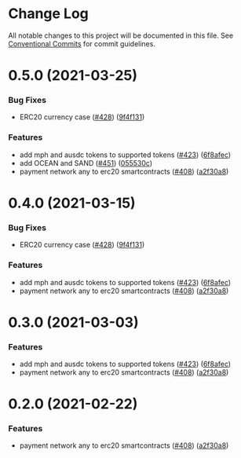 # Change Log

All notable changes to this project will be documented in this file.
See [Conventional Commits](https://conventionalcommits.org) for commit guidelines.

# 0.5.0 (2021-03-25)


### Bug Fixes

* ERC20 currency case ([#428](https://github.com/RequestNetwork/requestNetwork/issues/428)) ([9f4f131](https://github.com/RequestNetwork/requestNetwork/commit/9f4f13114d32ad30cedee2187052a41f16a8985f))


### Features

* add mph and ausdc tokens to supported tokens ([#423](https://github.com/RequestNetwork/requestNetwork/issues/423)) ([6f8afec](https://github.com/RequestNetwork/requestNetwork/commit/6f8afec5bc5fbbd8b33280808bff47d07e5377f0))
* add OCEAN and SAND ([#451](https://github.com/RequestNetwork/requestNetwork/issues/451)) ([055530c](https://github.com/RequestNetwork/requestNetwork/commit/055530c5326489e633034f3f2b7940bb39a39aaa))
* payment network any to erc20 smartcontracts ([#408](https://github.com/RequestNetwork/requestNetwork/issues/408)) ([a2f30a8](https://github.com/RequestNetwork/requestNetwork/commit/a2f30a84689eaea0994e72944c417718c7aad20e))





# 0.4.0 (2021-03-15)


### Bug Fixes

* ERC20 currency case ([#428](https://github.com/RequestNetwork/requestNetwork/issues/428)) ([9f4f131](https://github.com/RequestNetwork/requestNetwork/commit/9f4f13114d32ad30cedee2187052a41f16a8985f))


### Features

* add mph and ausdc tokens to supported tokens ([#423](https://github.com/RequestNetwork/requestNetwork/issues/423)) ([6f8afec](https://github.com/RequestNetwork/requestNetwork/commit/6f8afec5bc5fbbd8b33280808bff47d07e5377f0))
* payment network any to erc20 smartcontracts ([#408](https://github.com/RequestNetwork/requestNetwork/issues/408)) ([a2f30a8](https://github.com/RequestNetwork/requestNetwork/commit/a2f30a84689eaea0994e72944c417718c7aad20e))





# 0.3.0 (2021-03-03)


### Features

* add mph and ausdc tokens to supported tokens ([#423](https://github.com/RequestNetwork/requestNetwork/issues/423)) ([6f8afec](https://github.com/RequestNetwork/requestNetwork/commit/6f8afec5bc5fbbd8b33280808bff47d07e5377f0))
* payment network any to erc20 smartcontracts ([#408](https://github.com/RequestNetwork/requestNetwork/issues/408)) ([a2f30a8](https://github.com/RequestNetwork/requestNetwork/commit/a2f30a84689eaea0994e72944c417718c7aad20e))





# 0.2.0 (2021-02-22)


### Features

* payment network any to erc20 smartcontracts ([#408](https://github.com/RequestNetwork/requestNetwork/issues/408)) ([a2f30a8](https://github.com/RequestNetwork/requestNetwork/commit/a2f30a84689eaea0994e72944c417718c7aad20e))
